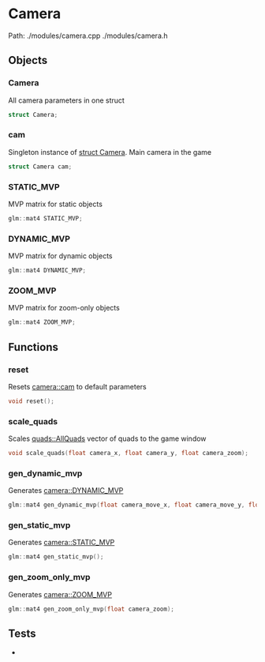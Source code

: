 # Camera
Path: ./modules/camera.cpp   ./modules/camera.h


## Objects
### Camera
All camera parameters in one struct
```c++
struct Camera;
```
### cam
Singleton instance of [struct Camera](camera.md#Camera). Main camera in the game
```c++
struct Camera cam;
```

### STATIC_MVP
MVP matrix for static objects
```c++
glm::mat4 STATIC_MVP;
```

### DYNAMIC_MVP
MVP matrix for dynamic objects
```c++
glm::mat4 DYNAMIC_MVP;
```

### ZOOM_MVP
MVP matrix for zoom-only objects
```c++
glm::mat4 ZOOM_MVP;
```

## Functions
### reset
Resets [camera::cam](camera.md#cam) to default parameters
```c++
void reset();
```

### scale_quads
Scales [quads::AllQuads](quads.md#AllQuads) vector of quads to the game window
```c++
void scale_quads(float camera_x, float camera_y, float camera_zoom);
```

### gen_dynamic_mvp
Generates [camera::DYNAMIC_MVP](camera.md#DYNAMIC_MVP) 
```c++
glm::mat4 gen_dynamic_mvp(float camera_move_x, float camera_move_y, float camera_zoom);
```
### gen_static_mvp
Generates [camera::STATIC_MVP](camera.md#STATIC_MVP) 
```c++
glm::mat4 gen_static_mvp();
```

### gen_zoom_only_mvp
Generates [camera::ZOOM_MVP](camera.md#ZOOM_MVP) 
```c++
glm::mat4 gen_zoom_only_mvp(float camera_zoom);
```

## Tests
-

